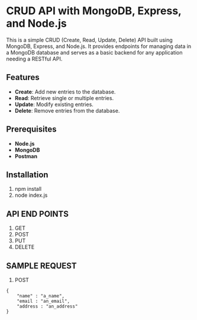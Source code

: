 # CRUD API with MongoDB, Express, and Node.js

This is a simple CRUD (Create, Read, Update, Delete) API built using MongoDB, Express, and Node.js. It provides endpoints for managing data in a MongoDB database and serves as a basic backend for any application needing a RESTful API.

## Features

- **Create**: Add new entries to the database.
- **Read**: Retrieve single or multiple entries.
- **Update**: Modify existing entries.
- **Delete**: Remove entries from the database.

## Prerequisites

- **Node.js** 
- **MongoDB** 
- **Postman** 

## Installation

1. npm install
2. node index.js

## API END POINTS

1. GET
2. POST
3. PUT
4. DELETE

## SAMPLE REQUEST

1. POST 

```
{
    "name" : "a_name",
    "email : "an_email",
    "address : "an_address"
}

```